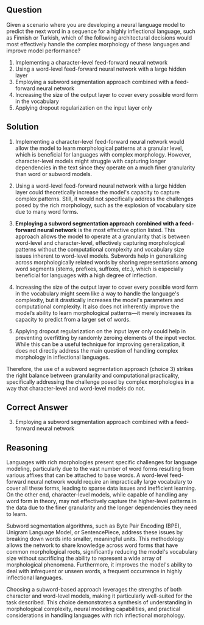 ## Question
Given a scenario where you are developing a neural language model to predict the next word in a sequence for a highly inflectional language, such as Finnish or Turkish, which of the following architectural decisions would most effectively handle the complex morphology of these languages and improve model performance?

1. Implementing a character-level feed-forward neural network
2. Using a word-level feed-forward neural network with a large hidden layer
3. Employing a subword segmentation approach combined with a feed-forward neural network
4. Increasing the size of the output layer to cover every possible word form in the vocabulary
5. Applying dropout regularization on the input layer only

## Solution

1. Implementing a character-level feed-forward neural network would allow the model to learn morphological patterns at a granular level, which is beneficial for languages with complex morphology. However, character-level models might struggle with capturing longer dependencies in the text since they operate on a much finer granularity than word or subword models.

2. Using a word-level feed-forward neural network with a large hidden layer could theoretically increase the model's capacity to capture complex patterns. Still, it would not specifically address the challenges posed by the rich morphology, such as the explosion of vocabulary size due to many word forms.

3. **Employing a subword segmentation approach combined with a feed-forward neural network** is the most effective option listed. This approach allows the model to operate at a granularity that is between word-level and character-level, effectively capturing morphological patterns without the computational complexity and vocabulary size issues inherent to word-level models. Subwords help in generalizing across morphologically related words by sharing representations among word segments (stems, prefixes, suffixes, etc.), which is especially beneficial for languages with a high degree of inflection.

4. Increasing the size of the output layer to cover every possible word form in the vocabulary might seem like a way to handle the language's complexity, but it drastically increases the model's parameters and computational complexity. It also does not inherently improve the model’s ability to learn morphological patterns—it merely increases its capacity to predict from a larger set of words.

5. Applying dropout regularization on the input layer only could help in preventing overfitting by randomly zeroing elements of the input vector. While this can be a useful technique for improving generalization, it does not directly address the main question of handling complex morphology in inflectional languages.

Therefore, the use of a subword segmentation approach (choice 3) strikes the right balance between granularity and computational practicality, specifically addressing the challenge posed by complex morphologies in a way that character-level and word-level models do not. 

## Correct Answer

3. Employing a subword segmentation approach combined with a feed-forward neural network

## Reasoning

Languages with rich morphologies present specific challenges for language modeling, particularly due to the vast number of word forms resulting from various affixes that can be attached to base words. A word-level feed-forward neural network would require an impractically large vocabulary to cover all these forms, leading to sparse data issues and inefficient learning. On the other end, character-level models, while capable of handling any word form in theory, may not effectively capture the higher-level patterns in the data due to the finer granularity and the longer dependencies they need to learn.

Subword segmentation algorithms, such as Byte Pair Encoding (BPE), Unigram Language Model, or SentencePiece, address these issues by breaking down words into smaller, meaningful units. This methodology allows the network to share knowledge across word forms that have common morphological roots, significantly reducing the model's vocabulary size without sacrificing the ability to represent a wide array of morphological phenomena. Furthermore, it improves the model's ability to deal with infrequent or unseen words, a frequent occurrence in highly inflectional languages.

Choosing a subword-based approach leverages the strengths of both character and word-level models, making it particularly well-suited for the task described. This choice demonstrates a synthesis of understanding in morphological complexity, neural modeling capabilities, and practical considerations in handling languages with rich inflectional morphology.